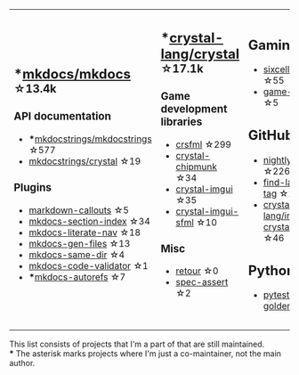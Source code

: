 <table><tr><td>

## **\***[mkdocs/mkdocs](https://github.com/mkdocs/mkdocs) <sup>☆13.4k</sup>

### API documentation

* **\***[mkdocstrings/mkdocstrings](https://github.com/mkdocstrings/mkdocstrings) ☆577
* [mkdocstrings/crystal](https://github.com/mkdocstrings/crystal) ☆19

### Plugins

* [markdown-callouts](https://github.com/oprypin/markdown-callouts) ☆5
* [mkdocs-section-index](https://github.com/oprypin/mkdocs-section-index) ☆34
* [mkdocs-literate-nav](https://github.com/oprypin/mkdocs-literate-nav) ☆18
* [mkdocs-gen-files](https://github.com/oprypin/mkdocs-gen-files) ☆13
* [mkdocs-same-dir](https://github.com/oprypin/mkdocs-same-dir) ☆4
* [mkdocs-code-validator](https://github.com/oprypin/mkdocs-code-validator) ☆1
* **\***[mkdocs-autorefs](https://github.com/mkdocstrings/autorefs) ☆7

</td><td>

## **\***[crystal-lang/crystal](https://github.com/crystal-lang/crystal) <sup>☆17.1k</sup>

### Game development libraries

* [crsfml](https://github.com/oprypin/crsfml) ☆299
* [crystal-chipmunk](https://github.com/oprypin/crystal-chipmunk) ☆34
* [crystal-imgui](https://github.com/oprypin/crystal-imgui) ☆35
* [crystal-imgui-sfml](https://github.com/oprypin/crystal-imgui-sfml) ☆10

### Misc

* [retour](https://github.com/oprypin/retour) ☆0
* [spec-assert](https://github.com/oprypin/spec-assert) ☆2
  
&nbsp;

</td><td>

## Gaming

* [sixcells](https://github.com/oprypin/sixcells) ☆55
* [game-bots](https://github.com/oprypin/game-bots) ☆5

## GitHub

* [nightly.link](https://github.com/oprypin/nightly.link) ☆226
* [find-latest-tag](https://github.com/oprypin/find-latest-tag) ☆12
* [crystal-lang/install-crystal](https://github.com/crystal-lang/install-crystal) ☆46

## Python

* [pytest-golden](https://github.com/oprypin/pytest-golden) ☆3

</tr></table>

This list consists of projects that I'm a part of that are still maintained.  
**\*** The asterisk marks projects where I'm just a co-maintainer, not the main author.
